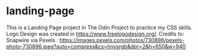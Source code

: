 # landing-page

This is a Landing Page project in The Odin Project to practice my CSS skills.
Logo Design was created in https://www.freelogodesign.org/.
Credits to:
Snapwire via Pexels : https://images.pexels.com/photos/730896/pexels-photo-730896.jpeg?auto=compress&cs=tinysrgb&dpr=2&h=650&w=940

